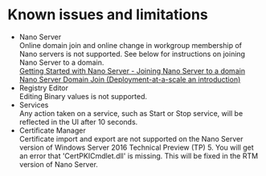 <properties
	pageTitle="Known issues and limitations"
	description="Known issues and limitations with Server management tools"
	service="microsoft.servermanagement"
	resource="nodes"
	authors="jol"
	displayOrder="3"
	selfHelpType="resource"
	supportTopicIds=""
	resourceTags=""
	productPesIds=""
	cloudEnvironments="public, MoonCake"
/>

# Known issues and limitations
* Nano Server<br>
Online domain join and online change in workgroup membership of Nano servers is not supported. See below for instructions on joining Nano Server to a domain.<br>
[Getting Started with Nano Server - Joining Nano Server to a domain](https://technet.microsoft.com/en-us/library/mt126167.aspx#Anchor_4)<br>
[Nano Server Domain Join (Deployment-at-a-scale an introduction)](https://blogs.technet.microsoft.com/privatecloud/2016/05/02/nano-server-domain-join-deployment-at-a-scale-part-1-introduction/) 
* Registry Editor<br>
Editing Binary values is not supported.
* Services<br>
Any action taken on a service, such as Start or Stop service, will be reflected in the UI after 10 seconds.
* Certificate Manager<br>
Certificate import and export are not supported on the Nano Server version of Windows Server 2016 Technical Preview (TP) 5. You will get an error that 'CertPKICmdlet.dll' is missing. This will be fixed in the RTM version of Nano Server.
